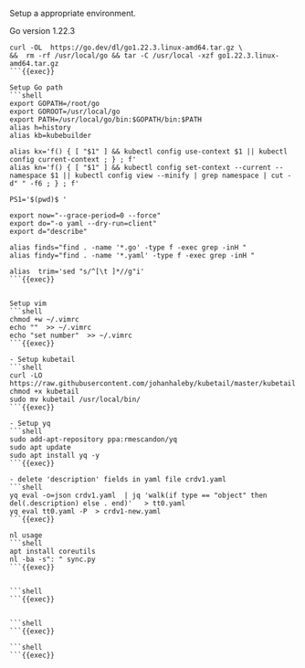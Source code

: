 Setup a appropriate environment.

Go version 1.22.3
```shell
curl -OL  https://go.dev/dl/go1.22.3.linux-amd64.tar.gz \
&&  rm -rf /usr/local/go && tar -C /usr/local -xzf go1.22.3.linux-amd64.tar.gz
```{{exec}}

Setup Go path
```shell
export GOPATH=/root/go
export GOROOT=/usr/local/go
export PATH=/usr/local/go/bin:$GOPATH/bin:$PATH
alias h=history
alias kb=kubebuilder
 
alias kx='f() { [ "$1" ] && kubectl config use-context $1 || kubectl config current-context ; } ; f'
alias kn='f() { [ "$1" ] && kubectl config set-context --current --namespace $1 || kubectl config view --minify | grep namespace | cut -d" " -f6 ; } ; f'

PS1='$(pwd)$ '

export now="--grace-period=0 --force"
export do="-o yaml --dry-run=client"
export d="describe"
 
alias finds="find . -name '*.go' -type f -exec grep -inH "
alias findy="find . -name '*.yaml' -type f -exec grep -inH "

alias  trim='sed "s/^[\t ]*//g"i'
```{{exec}}


Setup vim
```shell
chmod +w ~/.vimrc
echo ""  >> ~/.vimrc
echo "set number"  >> ~/.vimrc
```{{exec}}

- Setup kubetail
```shell
curl -LO https://raw.githubusercontent.com/johanhaleby/kubetail/master/kubetail
chmod +x kubetail
sudo mv kubetail /usr/local/bin/
```{{exec}}

- Setup yq
```shell
sudo add-apt-repository ppa:rmescandon/yq
sudo apt update
sudo apt install yq -y
```{{exec}}

- delete 'description' fields in yaml file crdv1.yaml
```shell
yq eval -o=json crdv1.yaml  | jq 'walk(if type == "object" then del(.description) else . end)'   > tt0.yaml
yq eval tt0.yaml -P  > crdv1-new.yaml
```{{exec}}

nl usage
```shell
apt install coreutils
nl -ba -s": " sync.py
```{{exec}}


```shell
```{{exec}}


```shell
```{{exec}}

```shell
```{{exec}}

